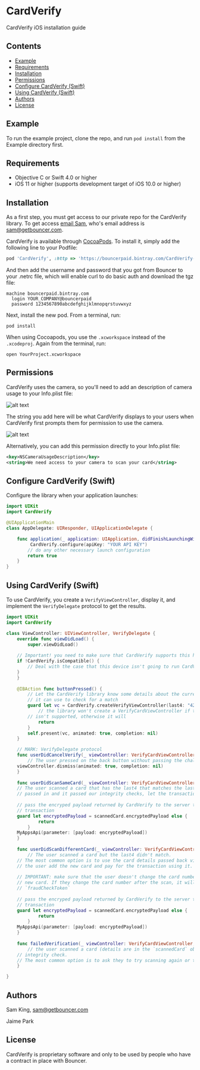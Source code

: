 # CardVerify

CardVerify iOS installation guide

## Contents
* [Example](#example)
* [Requirements](#requirements)
* [Installation](#installation)
* [Permissions](#permissions)
* [Configure CardVerify (Swift)](#configure-cardverify-swift)
* [Using CardVerify (Swift)](#using-cardverify-swift)
* [Authors](#authors)
* [License](#license)

## Example

To run the example project, clone the repo, and run `pod install` from the Example directory first.

## Requirements

* Objective C or Swift 4.0 or higher
* iOS 11 or higher (supports development target of iOS 10.0 or higher)

## Installation

As a first step, you must get access to our private repo for the CardVerify
library. To get access [email Sam](mailto:sam@getbouncer.com), who's email
address is sam@getbouncer.com.

CardVerify is available through [CocoaPods](https://cocoapods.org). To install
it, simply add the following line to your Podfile:

```ruby
pod 'CardVerify', :http => 'https://bouncerpaid.bintray.com/CardVerify-iOS/cardverify-ios-1.0.5003.tgz'
```

And then add the username and password that you got from Bouncer to
your .netrc file, which will enable curl to do basic auth and download
the tgz file:

```
machine bouncerpaid.bintray.com
  login YOUR_COMPANY@bouncerpaid
  password 1234567890abcdefghijklmnopqrstuvwxyz
```


Next, install the new pod. From a terminal, run:

```
pod install
```

When using Cocoapods, you use the `.xcworkspace` instead of the
`.xcodeproj`. Again from the terminal, run:

```
open YourProject.xcworkspace
```

## Permissions

CardVerify uses the camera, so you'll need to add an description of
camera usage to your Info.plist file:

![alt text](https://github.com/getbouncer/cardscan-ios/raw/master/Info.plist.camera.png "Info.plist")

The string you add here will be what CardVerify displays to your users
when CardVerify first prompts them for permission to use the camera.

![alt text](https://github.com/getbouncer/cardscan-ios/raw/master/camera_prompt.png "Camera prompt")

Alternatively, you can add this permission directly to your Info.plist
file:

```xml
<key>NSCameraUsageDescription</key>
<string>We need access to your camera to scan your card</string>
```

## Configure CardVerify (Swift)

Configure the library when your application launches:

```swift
import UIKit
import CardVerify

@UIApplicationMain
class AppDelegate: UIResponder, UIApplicationDelegate {

    func application(_ application: UIApplication, didFinishLaunchingWithOptions launchOptions: [UIApplicationLaunchOptionsKey: Any]?) -> Bool {
    	 CardVerify.configure(apiKey: "YOUR API KEY") 
        // do any other necessary launch configuration
        return true
    }
}
```


## Using CardVerify (Swift)

To use CardVerify, you create a `VerifyViewController`, display it, and
implement the `VerifyDelegate` protocol to get the results.

```swift
import UIKit
import CardVerify

class ViewController: UIViewController, VerifyDelegate {
    override func viewDidLoad() {
        super.viewDidLoad()
	
	// Important! you need to make sure that CardVerify supports this hardware
	if !CardVerify.isCompatible() {
	    // Deal with the case that this device isn't going to run CardVerify
	}
    }
    
    @IBAction func buttonPressed() {
        // Let the CardVerify library know some details about the current card that
        // it can use to check for a match
        guard let vc = CardVerify.createVerifyViewController(last4: "4242", expiryMonth: "08", expiryYear: "22", network: PaymentCard.Network.VISA, withDelegate: self) else {
            // the library won't create a VerifyCardViewController if this hardware
	    // isn't supported, otherwise it will
            return
        }
        self.present(vc, animated: true, completion: nil)
    }

    // MARK: VerifyDelegate protocol
    func userDidCancelVerify(_ viewController: VerifyCardViewController) {
        // The user pressed on the back button without passing the challenge
	viewController.dismiss(animated: true, completion: nil)
    }
    
    func userDidScanSameCard(_ viewController: VerifyCardViewController, card scannedCard: PaymentCard) {
	// The user scanned a card that has the last4 that matches the last4 that you
	// passed in and it passed our integrity checks, let the transaction proceed
	
	// pass the encryped payload returned by CardVerify to the server to double check the
	// transaction 
	guard let encryptedPayload = scannedCard.encryptedPayload else {
            return
        }
	MyAppsApi(parameter: [payload: encryptedPayload])
    }
    
    func userDidScanDifferentCard(_ viewController: VerifyCardViewController, card scannedCard: PaymentCard) {
    	// The user scanned a card but the last4 didn't match.
	// The most common option is to use the card details passed back via `scannedCard` to let
	// the user add the new card and pay for the transaction using it.
	
	// IMPORTANT: make sure that the user doesn't change the card number when they add the
	// new card. If they change the card number after the scan, it will invalidate the
	// `fraudCheckToken`
	
	// pass the encryped payload returned by CardVerify to the server to double check the
	// transaction
	guard let encryptedPayload = scannedCard.encryptedPayload else {
            return
        }
	MyAppsApi(parameter: [payload: encryptedPayload])
    }
    
    func failedVerification(_ viewController: VerifyCardViewController, scannedCard: PaymentCard) {
    	// the user scanned a card (details are in the `scannedCard` object) but it failed our
	// integrity check.
	// The most common option is to ask they to try scanning again or to try a different card
    }

}
```

## Authors

Sam King, sam@getbouncer.com

Jaime Park

## License

CardVerify is proprietary software and only to be used by people who have a contract in place
with Bouncer.
